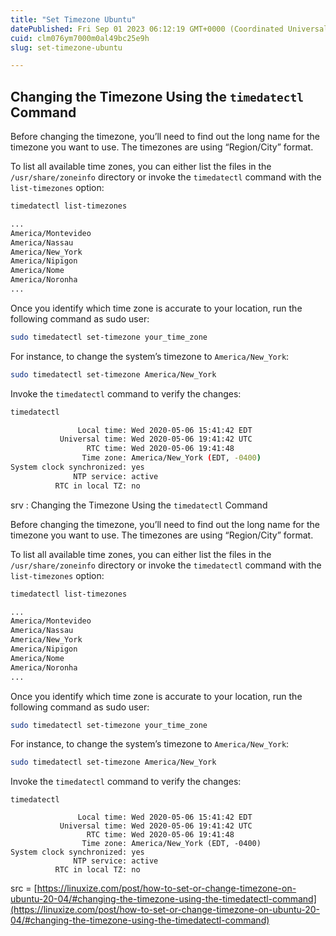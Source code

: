 ```yaml
---
title: "Set Timezone Ubuntu"
datePublished: Fri Sep 01 2023 06:12:19 GMT+0000 (Coordinated Universal Time)
cuid: clm076ym7000m0al49bc25e9h
slug: set-timezone-ubuntu

---
```


## Changing the Timezone Using the `timedatectl` Command

Before changing the timezone, you’ll need to find out the long name for the timezone you want to use. The timezones are using “Region/City” format.

To list all available time zones, you can either list the files in the `/usr/share/zoneinfo` directory or invoke the `timedatectl` command with the `list-timezones` option:

```bash
timedatectl list-timezones
```

```bash
...
America/Montevideo
America/Nassau
America/New_York
America/Nipigon
America/Nome
America/Noronha
...
```

Once you identify which time zone is accurate to your location, run the following command as sudo user:

```bash
sudo timedatectl set-timezone your_time_zone
```

For instance, to change the system’s timezone to `America/New_York`:

```bash
sudo timedatectl set-timezone America/New_York
```

Invoke the `timedatectl` command to verify the changes:

```bash
timedatectl
```

```bash
               Local time: Wed 2020-05-06 15:41:42 EDT  
           Universal time: Wed 2020-05-06 19:41:42 UTC  
                 RTC time: Wed 2020-05-06 19:41:48      
                Time zone: America/New_York (EDT, -0400)
System clock synchronized: yes                         
              NTP service: active                      
          RTC in local TZ: no   
```

srv : Changing the Timezone Using the `timedatectl` Command

Before changing the timezone, you’ll need to find out the long name for the timezone you want to use. The timezones are using “Region/City” format.

To list all available time zones, you can either list the files in the `/usr/share/zoneinfo` directory or invoke the `timedatectl` command with the `list-timezones` option:

```bash
timedatectl list-timezones
```

```bash
...
America/Montevideo
America/Nassau
America/New_York
America/Nipigon
America/Nome
America/Noronha
...
```

Once you identify which time zone is accurate to your location, run the following command as sudo user:

```bash
sudo timedatectl set-timezone your_time_zone
```

For instance, to change the system’s timezone to `America/New_York`:

```bash
sudo timedatectl set-timezone America/New_York
```

Invoke the `timedatectl` command to verify the changes:

```
timedatectl
```

```output
               Local time: Wed 2020-05-06 15:41:42 EDT  
           Universal time: Wed 2020-05-06 19:41:42 UTC  
                 RTC time: Wed 2020-05-06 19:41:48      
                Time zone: America/New_York (EDT, -0400)
System clock synchronized: yes                         
              NTP service: active                      
          RTC in local TZ: no   
```

src = [https://linuxize.com/post/how-to-set-or-change-timezone-on-ubuntu-20-04/#changing-the-timezone-using-the-timedatectl-command](https://linuxize.com/post/how-to-set-or-change-timezone-on-ubuntu-20-04/#changing-the-timezone-using-the-timedatectl-command)
